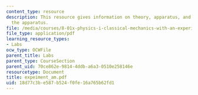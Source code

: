 ```yaml
---
content_type: resource
description: This resource gives information on theory, apparatus, and assembling
  the apparatus.
file: /media/courses/8-01x-physics-i-classical-mechanics-with-an-experimental-focus-fall-2002/18d77c3be587b524f0fe16a765b62fd1_expeiment_am.pdf
file_type: application/pdf
learning_resource_types:
- Labs
ocw_type: OCWFile
parent_title: Labs
parent_type: CourseSection
parent_uid: 70ce862e-9814-4ddb-a6a3-0510e258146e
resourcetype: Document
title: expeiment_am.pdf
uid: 18d77c3b-e587-b524-f0fe-16a765b62fd1
---
```

